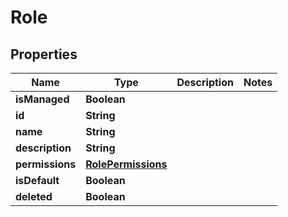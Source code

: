 

# Role


## Properties

| Name | Type | Description | Notes |
|------------ | ------------- | ------------- | -------------|
|**isManaged** | **Boolean** |  |  |
|**id** | **String** |  |  |
|**name** | **String** |  |  |
|**description** | **String** |  |  |
|**permissions** | [**RolePermissions**](RolePermissions.md) |  |  |
|**isDefault** | **Boolean** |  |  |
|**deleted** | **Boolean** |  |  |



